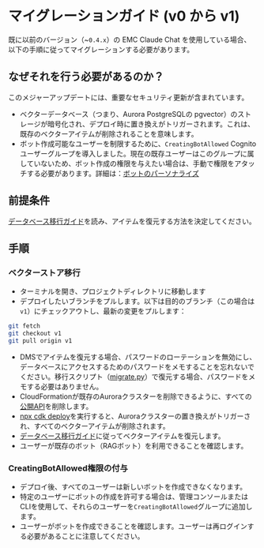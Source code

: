 # マイグレーションガイド (v0 から v1)

既に以前のバージョン（~`0.4.x`）の EMC Claude Chat を使用している場合、以下の手順に従ってマイグレーションする必要があります。

## なぜそれを行う必要があるのか？

このメジャーアップデートには、重要なセキュリティ更新が含まれています。

- ベクターデータベース（つまり、Aurora PostgreSQLの pgvector）のストレージが暗号化され、デプロイ時に置き換えがトリガーされます。これは、既存のベクターアイテムが削除されることを意味します。
- ボット作成可能なユーザーを制限するために、`CreatingBotAllowed` Cognitoユーザーグループを導入しました。現在の既存ユーザーはこのグループに属していないため、ボット作成の権限を与えたい場合は、手動で権限をアタッチする必要があります。詳細は：[ボットのパーソナライズ](../../README.md#bot-personalization)

## 前提条件

[データベース移行ガイド](./DATABASE_MIGRATION_ja-JP.md)を読み、アイテムを復元する方法を決定してください。

## 手順

### ベクターストア移行

- ターミナルを開き、プロジェクトディレクトリに移動します
- デプロイしたいブランチをプルします。以下は目的のブランチ（この場合は`v1`）にチェックアウトし、最新の変更をプルします：

```sh
git fetch
git checkout v1
git pull origin v1
```

- DMSでアイテムを復元する場合、パスワードのローテーションを無効にし、データベースにアクセスするためのパスワードをメモすることを忘れないでください。移行スクリプト（[migrate.py](./migrate.py)）で復元する場合、パスワードをメモする必要はありません。
- CloudFormationが既存のAuroraクラスターを削除できるように、すべての[公開API](../PUBLISH_API_ja-JP.md)を削除します。
- [npx cdk deploy](../README.md#deploy-using-cdk)を実行すると、Auroraクラスターの置き換えがトリガーされ、すべてのベクターアイテムが削除されます。
- [データベース移行ガイド](./DATABASE_MIGRATION_ja-JP.md)に従ってベクターアイテムを復元します。
- ユーザーが既存のボット（RAGボット）を利用できることを確認します。

### CreatingBotAllowed権限の付与

- デプロイ後、すべてのユーザーは新しいボットを作成できなくなります。
- 特定のユーザーにボットの作成を許可する場合は、管理コンソールまたはCLIを使用して、それらのユーザーを`CreatingBotAllowed`グループに追加します。
- ユーザーがボットを作成できることを確認します。ユーザーは再ログインする必要があることに注意してください。